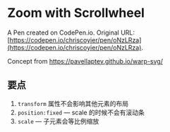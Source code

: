 # Zoom with Scrollwheel

A Pen created on CodePen.io. Original URL: [https://codepen.io/chriscoyier/pen/oNzLRza](https://codepen.io/chriscoyier/pen/oNzLRza).

Concept from https://pavellaptev.github.io/warp-svg/

## 要点

1. `transform` 属性不会影响其他元素的布局
2. `position:fixed` — scale 的时候不会有滚动条
3. `scale` — 子元素会等比例缩放

